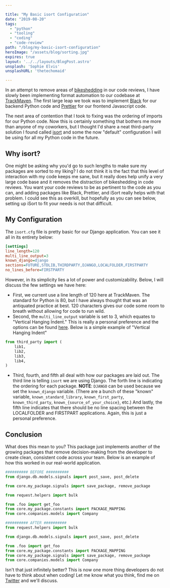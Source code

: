 ```yaml
---

title: "My Basic isort Configuration"
date: "2019-08-20"
tags:
  - "python"
  - "tooling"
  - "coding"
  - "code-review"
path: "/blog/my-basic-isort-configuration"
heroImage: "/assets/blog/sorting.jpg"
expires: true
layout: '../../layouts/BlogPost.astro'
unsplash: 'Sophie Elvis'
unsplashURL: 'thetechomaid'

---
```


In an attempt to remove areas of [bikeshedding](https://en.wikipedia.org/wiki/Law_of_triviality) in our code reviews, I have slowly been implementing format automation to our codebase at [TrackMaven](https://trackmaven.com). The first large leap we took was to implement [Black](https://black.readthedocs.io/en/stable/) for our backend Python code and [Prettier](https://prettier.io/) for our frontend Javascript code.

The next area of contention that I took to fixing was the ordering of imports for our Python code. Now this is certainly something that bothers me more than anyone of my coworkers, but I thought I'd share a neat third-party solution I found called [isort](https://github.com/timothycrosley/isort) and some the now "default" configuration I will be using for all my Python code in the future.

## Why isort?

One might be asking why you'd go to such lengths to make sure my packages are sorted to my liking? I do not think it is the fact that this level of interaction with my code keeps me sane, but it really does help unify a very large code base and it removes the distraction of bikeshedding in code reviews. You want your code reviews to be as pertinent to the code as you can, and adding packages like Black, Prettier, and iSort really helps with that problem. I could see this as overkill, but hopefully as you can see below, setting up iSort to fit your needs is not that difficult.

## My Configuration

The `isort.cfg` file is pretty basic for our Django application. You can see it all in its entirety below:

```ini
[settings]
line_length=120
multi_line_output=3
known_django=django
sections=FUTURE,STDLIB,THIRDPARTY,DJANGO,LOCALFOLDER,FIRSTPARTY
no_lines_before=FIRSTPARTY
```

However, in its simplicity lies a lot of power and customizability. Below, I will discuss the few settings we have here:
* First, we current use a line length of 120 here at TrackMaven. The standard for Python is 80, but I have always thought that was an antiquated practice at best. 120 characters gives our code some room to breath without allowing for code to run wild.
* Second, the `multi_line_output` variable is set to 3, which equates to "Vertical Hanging Indent." This is really a personal preference and the options can be found [here](https://github.com/timothycrosley/isort#multi-line-output-modes). Below is a simple example of "Vertical Hanging Indent"

```python
from third_party import (
    lib1,
    lib2,
    lib3,
    lib4,
)
```

* Third, fourth, and fifth all deal with how our packages are laid out. The third line is telling `isort` we are using Django. The forth line is indicating the ordering for each package. **NOTE**: `DJANGO` can be used because we set the `known_django` variable. (There are a bunch of these "known" variable, `known_standard_library`, `known_first_party`, `known_third_party`, `known_{source_of_your_choice}`, etc.) And lastly, the fifth line indicates that there should be no line spacing between the LOCALFOLDER and FIRSTPART applications. Again, this is just a personal preference.

## Conclusion

What does this mean to you? This package just implements another of the growing packages that remove decision-making from the developer to create clean, consistent code across your team. Below is an example of how this worked in our real-world application.

```python
########## BEFORE ##########
from django.db.models.signals import post_save, post_delete

from core.my_package.signals import save_package, remove_package

from request.helpers import bulk

from .foo import get_foo
from core.my_package.constants import PACKAGE_MAPPING
from core.companies.models import Company

########## AFTER ##########
from request.helpers import bulk

from django.db.models.signals import post_save, post_delete

from .foo import get_foo
from core.my_package.constants import PACKAGE_MAPPING
from core.my_package.signals import save_package, remove_package
from core.companies.models import Company
```

Isn't that just infinitely better? This is now one more thing developers do not have to think about when coding! Let me know what you think, find me on [Twitter](https://twitter.com/joshfinnie) and we'll discuss.
